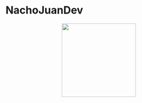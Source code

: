 # NachoJuanDev

<p align="center" width="300">
   <img align="center" width="200" src="assets/profile.png" />
</p>
